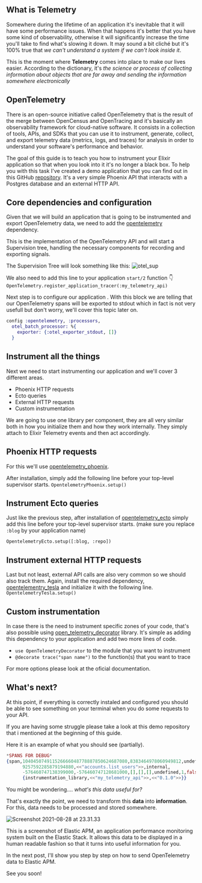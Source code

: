 ## What is Telemetry
Somewhere during the lifetime of an application it's inevitable that it will have some performance issues. When that happens it's better that you have some kind of observability, otherwise it will significantly increase the time you'll take to find what's slowing it down. It may sound a bit cliché but it's 100% true that *we can't understand a system if we can't look inside it*.

This is the moment where **Telemetry** comes into place to make our lives easier. According to the dictionary, it's *the science or process of collecting information about objects that are far away and sending the information somewhere electronically*

## OpenTelemetry
There is an open-source initiative called OpenTelemetry that is the result of the merge between OpenCensus and OpenTracing and it's basically an observability framework for cloud-native software.
It consists in a collection of tools, APIs, and SDKs that you can use it to instrument, generate, collect, and export telemetry data (metrics, logs, and traces) for analysis in order to understand your software's performance and behavior.

The goal of this guide is to teach you how to instrument your Elixir application so that when you look into it it's no longer a black box. To help you with this task I've created a demo application that you can find out in this GitHub [repository](https://github.com/ricardoccpaiva/my_telemetry_api). It's a very simple Phoenix API that interacts with a Postgres database and an external HTTP API.

## Core dependencies and configuration 
Given that we will build an application that is going to be instrumented and export OpenTelemetry data, we need to add the [opentelemetry](https://hex.pm/packages/opentelemetry) dependency.

This is the implementation of the OpenTelemetry API and will start a Supervision tree, handling the necessary components for recording and exporting signals.

The Supervision Tree will look something like this: ![otel_sup](https://dev-to-uploads.s3.amazonaws.com/uploads/articles/lzrmhpovlgteiwaxrcd1.png)

We also need to add this line to your application `start/2` function 👇
`OpenTelemetry.register_application_tracer(:my_telemetry_api)`

Next step is to configure our application . With this block we are telling that our OpenTelemetry spans will be exported to stdout which in fact is not very usefull but don't worry, we'll cover this topic later on.

````Elixir
config :opentelemetry, :processors,
  otel_batch_processor: %{
    exporter: {:otel_exporter_stdout, []}
  }
````

## Instrument all the things
Next we need to start instrumenting our application and we'll cover 3 different areas.
- Phoenix HTTP requests
- Ecto queries
- External HTTP requests
- Custom instrumentation

We are going to use one library per component, they are all very similar both in how you initialize them and how they work internally. They simply attach to Elixir Telemetry events and then act accordingly.

## Phoenix HTTP requests
For this we'll use [opentelemetry_phoenix](https://github.com/opentelemetry-beam/opentelemetry_phoenix).

After installation, simply add the following line before your top-level supervisor starts.
`OpentelemetryPhoenix.setup()`


## Instrument Ecto queries
Just like the previous step, after installation of [opentelemetry_ecto](https://github.com/opentelemetry-beam/opentelemetry_ecto) simply add this line before your top-level supervisor starts. (make sure you replace `:blog` by your application name)

`OpentelemetryEcto.setup([:blog, :repo])`

## Instrument external HTTP requests

Last but not least, external API calls are also very common so we should also track them.
Again, install the required dependency, [opentelementry_tesla](https://github.com/ricardoccpaiva/opentelemetry_tesla/) and initialize it with the following line.
`OpentelemetryTesla.setup()`

## Custom instrumentation
In case there is the need to instrument specific zones of your code, that's also possible using [open_telemetry_decorator](https://github.com/marcdel/open_telemetry_decorator) library. It's simple as adding this dependency to your application and add two more lines of code.
- `use OpenTelemetryDecorator` to the module that you want to instrument
- `@decorate trace("span name")` to the function(s) that you want to trace

For more options please look at the oficial documentation.

## What's next?
At this point, if everything is correctly instaled and configured you should be able to see something on your terminal when you do some requests to your API. 

If you are having some struggle please take a look at this demo repository that i mentioned at the beginning of this guide.

Here it is an example of what you should see (partially).

````Elixir
*SPANS FOR DEBUG*
{span,104045074911526666048778887850624687080,8383464978060949812,undefined,
      9257592285879194880,<<"accounts.list_users">>,internal,
      -576460747138399000,-576460747128681000,[],[],[],undefined,1,false,
      {instrumentation_library,<<"my_telemetry_api">>,<<"0.1.0">>}}
````

You might be wondering.... *what's this data useful for?*

That's exactly the point, we need to transform this **data** into **information**. For this, data needs to be processed and stored somewhere.

![Screenshot 2021-08-28 at 23.31.33](https://dev-to-uploads.s3.amazonaws.com/uploads/articles/qsa5ha6kr6tro30dkckr.png)

This is a screenshot of Elastic APM, an application performance monitoring system built on the Elastic Stack. It allows this data to be displayed in a human readable fashion so that it turns into useful information for you.

In the next post, I'll show you step by step on how to send OpenTelemetry data to Elastic APM.

See you soon!


